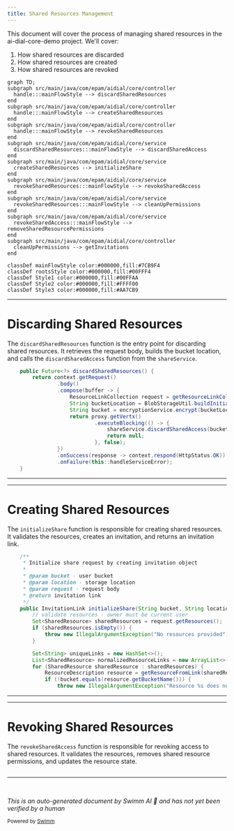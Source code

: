 ```yaml
---
title: Shared Resources Management
---
```

This document will cover the process of managing shared resources in the ai-dial-core-demo project. We'll cover:

1. How shared resources are discarded
2. How shared resources are created
3. How shared resources are revoked

```mermaid
graph TD;
subgraph src/main/java/com/epam/aidial/core/controller
  handle:::mainFlowStyle --> discardSharedResources
end
subgraph src/main/java/com/epam/aidial/core/controller
  handle:::mainFlowStyle --> createSharedResources
end
subgraph src/main/java/com/epam/aidial/core/controller
  handle:::mainFlowStyle --> revokeSharedResources
end
subgraph src/main/java/com/epam/aidial/core/service
  discardSharedResources:::mainFlowStyle --> discardSharedAccess
end
subgraph src/main/java/com/epam/aidial/core/service
  createSharedResources --> initializeShare
end
subgraph src/main/java/com/epam/aidial/core/service
  revokeSharedResources:::mainFlowStyle --> revokeSharedAccess
end
subgraph src/main/java/com/epam/aidial/core/service
  revokeSharedResources:::mainFlowStyle --> cleanUpPermissions
end
subgraph src/main/java/com/epam/aidial/core/service
  revokeSharedAccess:::mainFlowStyle --> removeSharedResourcePermissions
end
subgraph src/main/java/com/epam/aidial/core/controller
  cleanUpPermissions --> getInvitations
end

classDef mainFlowStyle color:#000000,fill:#7CB9F4
classDef rootsStyle color:#000000,fill:#00FFF4
classDef Style1 color:#000000,fill:#00FFAA
classDef Style2 color:#000000,fill:#FFFF00
classDef Style3 color:#000000,fill:#AA7CB9
```

<SwmSnippet path="/src/main/java/com/epam/aidial/core/controller/ShareController.java" line="115">

---

# Discarding Shared Resources

The `discardSharedResources` function is the entry point for discarding shared resources. It retrieves the request body, builds the bucket location, and calls the `discardSharedAccess` function from the `shareService`.

```java
    public Future<?> discardSharedResources() {
        return context.getRequest()
                .body()
                .compose(buffer -> {
                    ResourceLinkCollection request = getResourceLinkCollection(buffer, Operation.DISCARD);
                    String bucketLocation = BlobStorageUtil.buildInitiatorBucket(context);
                    String bucket = encryptionService.encrypt(bucketLocation);
                    return proxy.getVertx()
                            .executeBlocking(() -> {
                                shareService.discardSharedAccess(bucket, bucketLocation, request);
                                return null;
                            }, false);
                })
                .onSuccess(response -> context.respond(HttpStatus.OK))
                .onFailure(this::handleServiceError);
    }
```

---

</SwmSnippet>

<SwmSnippet path="/src/main/java/com/epam/aidial/core/service/ShareService.java" line="109">

---

# Creating Shared Resources

The `initializeShare` function is responsible for creating shared resources. It validates the resources, creates an invitation, and returns an invitation link.

```java
    /**
     * Initialize share request by creating invitation object
     *
     * @param bucket - user bucket
     * @param location - storage location
     * @param request - request body
     * @return invitation link
     */
    public InvitationLink initializeShare(String bucket, String location, ShareResourcesRequest request) {
        // validate resources - owner must be current user
        Set<SharedResource> sharedResources = request.getResources();
        if (sharedResources.isEmpty()) {
            throw new IllegalArgumentException("No resources provided");
        }

        Set<String> uniqueLinks = new HashSet<>();
        List<SharedResource> normalizedResourceLinks = new ArrayList<>(sharedResources.size());
        for (SharedResource sharedResource : sharedResources) {
            ResourceDescription resource = getResourceFromLink(sharedResource.url());
            if (!bucket.equals(resource.getBucketName())) {
                throw new IllegalArgumentException("Resource %s does not belong to the user".formatted(resource.getUrl()));
```

---

</SwmSnippet>

<SwmSnippet path="/src/main/java/com/epam/aidial/core/controller/ShareController.java" line="259">

---

# Revoking Shared Resources

The `revokeSharedAccess` function is responsible for revoking access to shared resources. It validates the resources, removes shared resource permissions, and updates the resource state.

```java

```

---

</SwmSnippet>

&nbsp;

*This is an auto-generated document by Swimm AI 🌊 and has not yet been verified by a human*

<SwmMeta version="3.0.0" repo-id="Z2l0aHViJTNBJTNBYWktZGlhbC1jb3JlLWRlbW8lM0ElM0FTd2ltbS1EZW1v" repo-name="ai-dial-core-demo" doc-type="flows"><sup>Powered by [Swimm](/)</sup></SwmMeta>
